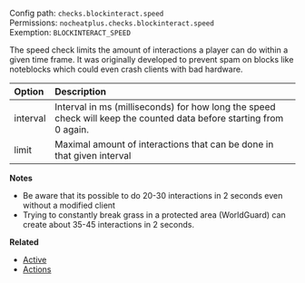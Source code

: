 Config path: `checks.blockinteract.speed`  
Permissions: `nocheatplus.checks.blockinteract.speed`  
Exemption: `BLOCKINTERACT_SPEED`  

The speed check limits the amount of interactions a player can do within a given time frame. It was originally developed to prevent spam on blocks like noteblocks which could even crash clients with bad hardware.

| Option    | Description |
| :-------- | :---------- |
| interval  | Interval in ms (milliseconds) for how long the speed check will keep the counted data before starting from 0 again. |
| limit     | Maximal amount of interactions that can be done in that given interval |

**Notes**
* Be aware that its possible to do 20-30 interactions in 2 seconds even without a modified client
* Trying to constantly break grass in a protected area (WorldGuard) can create about 35-45 interactions in 2 seconds.

**Related**
* [Active](General#Active)
* [Actions](General#Actions)